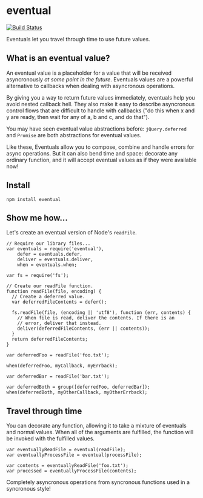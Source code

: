 # eventual

[![Build Status](https://secure.travis-ci.org/Gozala/eventual.png)](http://travis-ci.org/Gozala/eventual)

Eventuals let you travel through time to use future values.

## What is an eventual value?

An eventual value is a placeholder for a value that will be
received asyncronously *at some point in the future*. Eventuals values are
a powerful alternative to callbacks when dealing with asyncronous operations. 

By giving you a way to return future values immediately, eventuals help
you avoid nested callback hell. They also make it easy to describe asyncronous
control flows that are difficult to handle with callbacks ("do this when
x and y are ready, then wait for any of a, b and c, and do that").

You may have seen eventual value abstractions before: `jQuery.deferred` and
`Promise` are both abstractions for eventual values.

Like these, Eventuals allow you to compose, combine and handle errors for
async operations. But it can also bend time and space: decorate any ordinary function,
and it will accept eventual values as if they were available now!

## Install

    npm install eventual

## Show me how...

Let's create an eventual version of Node's `readFile`.

    // Require our library files...
    var eventuals = require('eventual'),
        defer = eventuals.defer,
        deliver = eventuals.deliver,
        when = eventuals.when;
    
    var fs = require('fs');
    
    // Create our readFile function.
    function readFile(file, encoding) {
      // Create a deferred value.
      var deferredFileContents = defer();
      
      fs.readFile(file, (encoding || 'utf8'), function (err, contents) {
        // When file is read, deliver the contents. If there is an
        // error, deliver that instead.
        deliver(deferredFileContents, (err || contents));
      }
      return deferredFileContents;
    }
    
    var deferredFoo = readFile('foo.txt');

    when(deferredFoo, myCallback, myErrback);

    var deferredBar = readFile('bar.txt');

    var deferredBoth = group([deferredFoo, deferredBar]);
    when(deferredBoth, myOtherCallback, myOtherErrback);

## Travel through time

You can decorate any function, allowing it to take a mixture of
eventuals and normal values. When all of the arguments are fulfilled,
the function will be invoked with the fulfilled values.

    var eventuallyReadFile = eventual(readFile);
    var eventuallyProcessFile = eventual(processFile);
    
    var contents = eventuallyReadFile('foo.txt');
    var processed = eventuallyProcessFile(contents);

Completely asyncronous operations from syncronous functions used in a
syncronous style!
